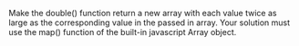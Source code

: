 Make the double() function return a new array with each value twice as large as the corresponding
value in the passed in array. Your solution must use the map() function of the built-in javascript Array object.
